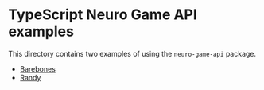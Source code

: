 # TypeScript Neuro Game API examples

This directory contains two examples of using the `neuro-game-api` package.

- [Barebones](./barebones.ts)
- [Randy](./randy.ts)
